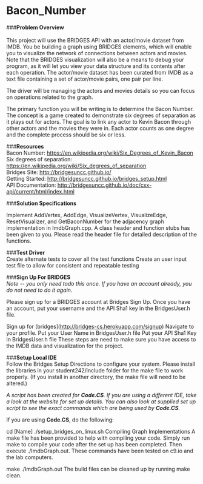 # Bacon_Number
###**Problem Overview** <br/><br/>
This project will use the BRIDGES API with an actor/movie dataset from IMDB. You be building a graph using BRIDGES elements, which will enable you to visualize the network of connections between actors and movies. Note that the BRIDGES visualization will also be a means to debug your program, as it will let you view your data structure and its contents after each operation. The actor/movie dataset has been curated from IMDB as a text file containing a set of actor/movie pairs, one pair per line.

The driver will be managing the actors and movies details so you can focus on operations related to the graph.

The primary function you will be writing is to determine the Bacon Number. The concept is a game created to demonstrate six degrees of separation as it plays out for actors. The goal is to link any actor to Kevin Bacon through other actors and the movies they were in. Each actor counts as one degree and the complete process should be six or less.

###**Resources**<br/>
Bacon Number: https://en.wikipedia.org/wiki/Six_Degrees_of_Kevin_Bacon<br/>
Six degrees of separation: https://en.wikipedia.org/wiki/Six_degrees_of_separation<br/>
Bridges Site: http://bridgesuncc.github.io/<br/>
Getting Started: http://bridgesuncc.github.io/bridges_setup.html<br/>
API Documentation: http://bridgesuncc.github.io/doc/cxx-api/current/html/index.html

###**Solution Specifications**<br/>

Implement AddVertex, AddEdge, VisualizeVertex, VisualizeEdge, ResetVisualizer, and GetBaconNumber for the adjacency graph implementation in ImdbGraph.cpp. A class header and function stubs has been given to you. Please read the header file for detailed description of the functions.

###**Test Driver** <br/>
Create alternate tests to cover all the test functions
Create an user input test file to allow for consistent and repeatable testing

###**Sign Up For BRIDGES** <br/>
_Note -- you only need todo this once. If you have an account already, you do not need to do it again._

Please sign up for a BRIDGES account at Bridges Sign Up. Once you have an account, put your username and the API Sha1 key in the BridgesUser.h file.

Sign up for (bridges](http://bridges-cs.herokuapp.com/signup)
Navigate to your profile.
Put your User Name in BridgesUser.h file
Put your API Sha1 Key in BridgesUser.h file
These steps are need to make sure you have access to the IMDB data and visualization for the project.

###**Setup Local IDE** <br/>
Follow the Bridges Setup Directions to configure your system. Please install the libraries in your student242/include folder for the make file to work properly. (If you install in another directory, the make file will need to be altered.)

_A script has been created for **Code.CS**. If you are using a different IDE, take a look at the website for set up details. You can also look at supplied set up script to see the exact commands which are being used by **Code.CS**._

If you are using **Code.CS**, do the following:

cd [Name]
./setup_bridges_on_linux.sh
Compiling Graph Implementations
A make file has been provided to help with compiling your code. Simply run make to compile your code after the set up has been completed. Then execute ./ImdbGraph.out. These commands have been tested on c9.io and the lab computers.

make
./ImdbGraph.out
The build files can be cleaned up by running make clean.
